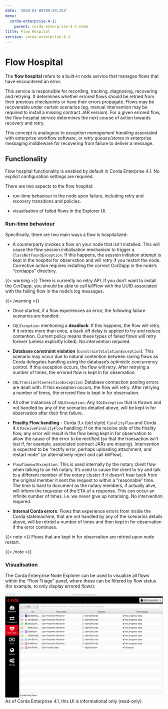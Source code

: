 ```yaml
---
date: '2020-01-08T09:59:25Z'
menu:
  corda-enterprise-4-1:
    parent: corda-enterprise-4-1-node
title: Flow Hospital
version: corda-enterprise-4-1
---
```



# Flow Hospital

The **flow hospital** refers to a built-in node service that manages flows that have encountered an error.

This service is responsible for recording, tracking, diagnosing, recovering and retrying. It determines whether errored flows should be retried from their previous checkpoints or have their errors propagate. Flows may be recoverable under certain scenarios (eg. manual intervention may be required to install a missing contract JAR version). For a given errored flow, the flow hospital service determines the next course of action towards recovery and retry.

This concept is analogous to *exception management handling* associated with enterprise workflow software, or *retry queues/stores* in enterprise messaging middleware for recovering from failure to deliver a message.


## Functionality

Flow hospital functionality is enabled by default in Corda Enterprise 4.1. No explicit configuration settings are required.

There are two aspects to the flow hospital:


* run-time behaviour in the node upon failure, including retry and recovery transitions and policies.


* visualisation of failed flows in the Explorer UI.



### Run-time behaviour

Specifically, there are two main ways a flow is hospitalized:


* A counterparty invokes a flow on your node that isn’t installed. This will cause the flow session initialisation mechanism to trigger a `ClassNotFoundException`. If this happens, the session initiation attempt is kept in the hospital for observation and will retry if you restart the node. Corrective action requires installing the correct CorDapp in the node’s “cordapps” directory.


{{< warning >}}
There is currently no retry API. If you don’t want to install the CorDapp, you should be able to call *killFlow* with the UUID associated with the failing flow in the node’s log messages.

{{< /warning >}}


* Once started, if a flow experiences an error, the following failure scenarios are handled:


* `SQLException` mentioning a **deadlock**:
                                    If this happens, the flow will retry. If it retries more than once, a back off delay is applied to try and reduce contention.
                                    Current policy means these types of failed flows will retry forever (unless explicitly killed).  No intervention required.


* **Database constraint violation** (`ConstraintViolationException`):
                                    This scenario may occur due to natural contention between racing flows as Corda delegates handling using the database’s optimistic concurrency control.
                                    If this exception occurs, the flow will retry. After retrying a number of times, the errored flow is kept in for observation.


* `SQLTransientConnectionException`:
                                    Database connection pooling errors are dealt with. If this exception occurs, the flow will retry. After retrying a number of times, the errored flow is kept in for observation.


* All other instances of `SQLException`:
                                    Any `SQLException` that is thrown and not handled by any of the scenarios detailed above, will be kept in for observation after their first failure.


* **Finality Flow handling** - Corda 3.x (old style) `FinalityFlow` and Corda 4.x `ReceiveFinalityFlow` handling:
                                    If on the receive side of the finality flow, any error will result in the flow being kept in for observation to allow the cause of the
                                    error to be rectified (so that the transaction isn’t lost if, for example, associated contract JARs are missing).
                                    Intervention is expected to be “rectify error, perhaps uploading attachment, and restart node” (or alternatively reject and call *killFlow*).


* `FlowTimeoutException`:
                                    This is used internally by the notary client flow when talking to an HA notary.  It’s used to cause the client to try and talk to a different
                                    member of the notary cluster if it doesn’t hear back from the original member it sent the request to within a “reasonable” time.
                                    The time is hard to document as the notary members, if actually alive, will inform the requester of the ETA of a response.
                                    This can occur an infinite number of times.  i.e. we never give up notarising.  No intervention required.


* **Internal Corda errors**:
                                    Flows that experience errors from inside the Corda statemachine, that are not handled by any of the scenarios details above, will be retried a number of times
                                    and then kept in for observation if the error continues.




{{< note >}}
Flows that are kept in for observation are retried upon node restart.

{{< /note >}}

### Visualisation

The Corda Enterprise Node Explorer can be used to visualize all flows within the “Flow Triage” panel, where these can be filtered by flow
                    status (for example, to only display errored flows):

![flowTriageView](resources/explorer/flowTriageView.png "flowTriageView")As of Corda Enterprise 4.1, this UI is informational only (read-only).


